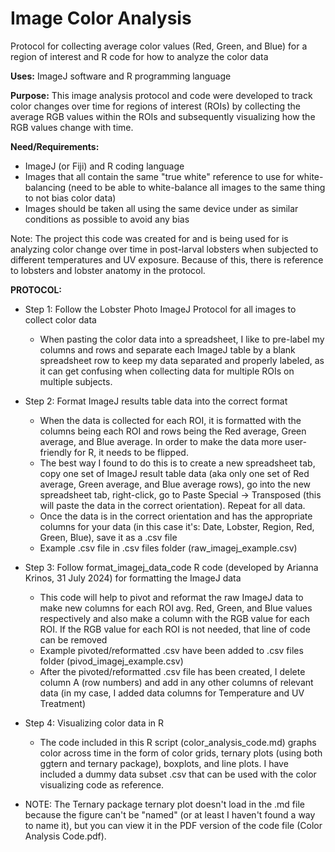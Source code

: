 # Image Color Analysis
Protocol for collecting average color values (Red, Green, and Blue) for a region of interest and R code for how to analyze the color data

**Uses:** ImageJ software and R programming language

**Purpose:** This image analysis protocol and code were developed to track color changes over time for regions of interest (ROIs) by collecting the average RGB values within the ROIs and subsequently visualizing how the RGB values change with time.

**Need/Requirements:** 
- ImageJ (or Fiji) and R coding language
- Images that all contain the same "true white" reference to use for white-balancing (need to be able to white-balance all images to the same thing to not bias color data)
- Images should be taken all using the same device under as similar conditions as possible to avoid any bias

Note: The project this code was created for and is being used for is analyzing color change over time in post-larval lobsters when subjected to different temperatures and UV exposure. Because of this, there is reference to lobsters and lobster anatomy in the protocol.

**PROTOCOL:**
- Step 1: Follow the Lobster Photo ImageJ Protocol for all images to collect color data
	-  When pasting the color data into a spreadsheet, I like to pre-label my columns and rows and separate each ImageJ table by a blank spreadsheet row to keep my data separated and properly labeled, as it can get confusing when collecting data for multiple ROIs on multiple subjects.

- Step 2: Format ImageJ results table data into the correct format
	- When the data is collected for each ROI, it is formatted with the columns being each ROI and rows being the Red average, Green average, and Blue average. In order to make the data more user-friendly for R, it needs to be flipped.
 	- The best way I found to do this is to create a new spreadsheet tab, copy one set of ImageJ result table data (aka only one set of Red average, Green average, and Blue average rows), go into the new spreadsheet tab, right-click, go to Paste Special -> Transposed (this will paste the data in the correct orientation). Repeat for all data.
  - Once the data is in the correct orientation and has the appropriate columns for your data (in this case it's: Date, Lobster, Region, Red, Green, Blue), save it as a .csv file
  - Example .csv file in .csv files folder (raw_imagej_example.csv)

- Step 3: Follow format_imagej_data_code R code (developed by Arianna Krinos, 31 July 2024) for formatting the ImageJ data
	- This code will help to pivot and reformat the raw ImageJ data to make new columns for each ROI avg. Red, Green, and Blue values respectively and also make a column with the RGB value for each ROI. If the RGB value for each ROI is not needed, that line of code can be removed
 	- Example pivoted/reformatted .csv have been added to .csv files folder (pivod_imagej_example.csv)
  	- After the pivoted/reformatted .csv file has been created, I delete column A (row numbers) and add in any other columns of relevant data (in my case, I added data columns for Temperature and UV Treatment)
  
- Step 4: Visualizing color data in R
	-  The code included in this R script (color_analysis_code.md) graphs color across time in the form of color grids, ternary plots (using both ggtern and ternary package), boxplots, and line plots. I have included a dummy data subset .csv that can be used with the color visualizing code as reference.
 -  NOTE: The Ternary package ternary plot doesn't load in the .md file because the figure can't be "named" (or at least I haven't found a way to name it), but you can view it in the PDF version of the code file (Color Analysis Code.pdf).
